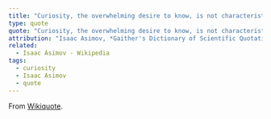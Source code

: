 ```yaml
---
title: "Curiosity, the overwhelming desire to know, is not characteristic of dead matter..."
type: quote
quote: "Curiosity, the overwhelming desire to know, is not characteristic of dead matter. Nor does it seem to be characteristic of some forms of living organism, which, for that very reason, we can scarcely bring ourselves to consider alive."
attribution: "Isaac Asimov, *Gaither's Dictionary of Scientific Quotations*"
related:
  - Isaac Asimov - Wikipedia
tags:
  - curiosity
  - Isaac Asimov
  - quote
---
```

From [Wikiquote](https://en.wikiquote.org/wiki/Curiosity).
